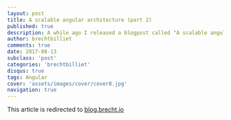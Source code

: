 ```yaml
---		
layout: post		
title: A scalable angular architecture (part 2)
published: true
description: A while ago I released a blogpost called "A scalable angular 2 architecture" which was all about creating large scale enterprise webapplications. In this article we will cover what sandboxes are really about and why I introduced them in the first place.
author: brechtbilliet
comments: true
date: 2017-08-13
subclass: 'post'
categories: 'brechtbilliet'
disqus: true
tags: Angular
cover: 'assets/images/cover/cover8.jpg'
navigation: true
---
```

This article is redirected to [blog.brecht.io](https://blog.brecht.io)
